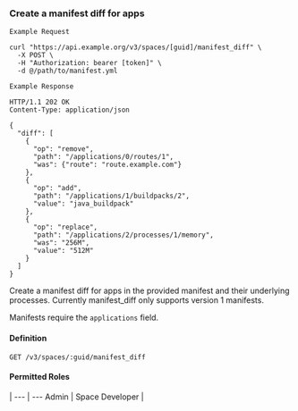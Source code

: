 ### Create a manifest diff for apps

```
Example Request
```

```shell
curl "https://api.example.org/v3/spaces/[guid]/manifest_diff" \
  -X POST \
  -H "Authorization: bearer [token]" \
  -d @/path/to/manifest.yml
```

```
Example Response
```

```http
HTTP/1.1 202 OK
Content-Type: application/json

{
  "diff": [
    {
      "op": "remove",
      "path": "/applications/0/routes/1",
      "was": {"route": "route.example.com"}
    },
    {
      "op": "add",
      "path": "/applications/1/buildpacks/2",
      "value": "java_buildpack"
    },
    {
      "op": "replace",
      "path": "/applications/2/processes/1/memory",
      "was": "256M",
      "value": "512M"
    }
  ]
}
```

Create a manifest diff for apps in the provided manifest and their underlying processes. Currently manifest_diff only supports version 1 manifests.

Manifests require the `applications` field.

#### Definition
`GET /v3/spaces/:guid/manifest_diff`

#### Permitted Roles
 |
--- | ---
Admin |
Space Developer |
